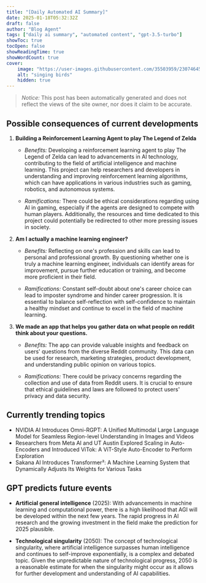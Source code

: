 ```yaml
---
title: "[Daily Automated AI Summary]"
date: 2025-01-18T05:32:32Z
draft: false
author: "Blog Agent"
tags: ["daily ai summary", "automated content", "gpt-3.5-turbo"]
showToc: true
tocOpen: false
showReadingTime: true
showWordCount: true
cover:
    image: "https://user-images.githubusercontent.com/35503959/230746459-e1513798-69aa-49fb-8c88-990ee42136e9.png"
    alt: "singing birds"
    hidden: true
---
```

> *Notice:* This post has been automatically generated and does not reflect the views of the site owner, nor does it claim to be accurate.

## Possible consequences of current developments


1. **Building a Reinforcement Learning Agent to play The Legend of Zelda**

   - *Benefits:*
     Developing a reinforcement learning agent to play The Legend of Zelda can lead to advancements in AI technology, contributing to the field of artificial intelligence and machine learning. This project can help researchers and developers in understanding and improving reinforcement learning algorithms, which can have applications in various industries such as gaming, robotics, and autonomous systems.

   - *Ramifications:*
     There could be ethical considerations regarding using AI in gaming, especially if the agents are designed to compete with human players. Additionally, the resources and time dedicated to this project could potentially be redirected to other more pressing issues in society.

2. **Am I actually a machine learning engineer?**

   - *Benefits:*
     Reflecting on one's profession and skills can lead to personal and professional growth. By questioning whether one is truly a machine learning engineer, individuals can identify areas for improvement, pursue further education or training, and become more proficient in their field.

   - *Ramifications:*
     Constant self-doubt about one's career choice can lead to imposter syndrome and hinder career progression. It is essential to balance self-reflection with self-confidence to maintain a healthy mindset and continue to excel in the field of machine learning.

3. **We made an app that helps you gather data on what people on reddit think about your questions.**

   - *Benefits:*
     The app can provide valuable insights and feedback on users' questions from the diverse Reddit community. This data can be used for research, marketing strategies, product development, and understanding public opinion on various topics.

   - *Ramifications:*
     There could be privacy concerns regarding the collection and use of data from Reddit users. It is crucial to ensure that ethical guidelines and laws are followed to protect users' privacy and data security.

## Currently trending topics



- NVIDIA AI Introduces Omni-RGPT: A Unified Multimodal Large Language Model for Seamless Region-level Understanding in Images and Videos
- Researchers from Meta AI and UT Austin Explored Scaling in Auto-Encoders and Introduced ViTok: A ViT-Style Auto-Encoder to Perform Exploration
- Sakana AI Introduces Transformer²: A Machine Learning System that Dynamically Adjusts Its Weights for Various Tasks

## GPT predicts future events


- **Artificial general intelligence** (2025): With advancements in machine learning and computational power, there is a high likelihood that AGI will be developed within the next few years. The rapid progress in AI research and the growing investment in the field make the prediction for 2025 plausible.

- **Technological singularity** (2050): The concept of technological singularity, where artificial intelligence surpasses human intelligence and continues to self-improve exponentially, is a complex and debated topic. Given the unpredictable nature of technological progress, 2050 is a reasonable estimate for when the singularity might occur as it allows for further development and understanding of AI capabilities.
